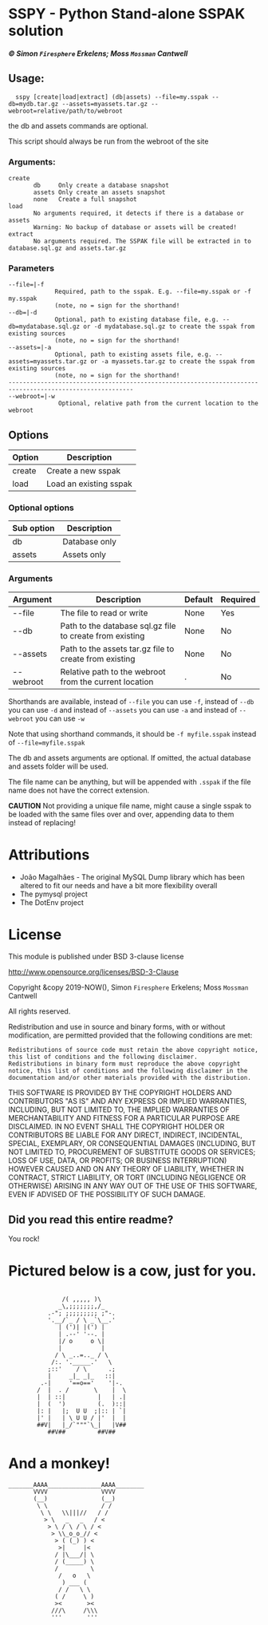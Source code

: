 # SSPY - Python Stand-alone SSPAK solution
##### &copy; Simon `Firesphere` Erkelens; Moss `Mossman` Cantwell

## Usage:

      sspy [create|load|extract] (db|assets) --file=my.sspak --db=mydb.tar.gz --assets=myassets.tar.gz --webroot=relative/path/to/webroot
          
the db and assets commands are optional.

This script should always be run from the webroot of the site

### Arguments:

    create
           db     Only create a database snapshot
           assets Only create an assets snapshot
           none   Create a full snapshot
    load
           No arguments required, it detects if there is a database or assets
           Warning: No backup of database or assets will be created!
    extract
           No arguments required. The SSPAK file will be extracted in to database.sql.gz and assets.tar.gz
### Parameters

    --file=|-f 
                 Required, path to the sspak. E.g. --file=my.sspak or -f my.sspak
                 (note, no = sign for the shorthand!
    --db=|-d 
                 Optional, path to existing database file, e.g. --db=mydatabase.sql.gz or -d mydatabase.sql.gz to create the sspak from existing sources
                 (note, no = sign for the shorthand!
    --assets=|-a 
                 Optional, path to existing assets file, e.g. --assets=myassets.tar.gz or -a myassets.tar.gz to create the sspak from existing sources
                 (note, no = sign for the shorthand!
    ---------------------------------------------------------------------------------------------------------
    --webroot=|-w 
                  Optional, relative path from the current location to the webroot

## Options

|Option|Description           |
|------|----------------------|
|create|Create a new sspak    |
|load  |Load an existing sspak|

### Optional options

|Sub option|Description  |
|----------|-------------|
|db        |Database only|
|assets    |Assets only  |

### Arguments

|Argument |Description                                             |Default|Required|
|---------|--------------------------------------------------------|-------|--------|
|--file   |The file to read or write                               |None   |Yes     |
|--db     |Path to the database sql.gz file to create from existing|None   |No      |
|--assets |Path to the assets tar.gz file to create from existing  |None   |No      |
|--webroot|Relative path to the webroot from the current location  |.      |No      |

Shorthands are available, instead of `--file` you can use `-f`, instead of `--db` you can use `-d` and instead of `--assets` you can use `-a` and instead of `--webroot` you can use `-w`

Note that using shorthand commands, it should be `-f myfile.sspak` instead of `--file=myfile.sspak`

The db and assets arguments are optional. If omitted, the actual database and assets folder will be used.

The file name can be anything, but will be appended with `.sspak` if the file name does not have the correct extension.

**CAUTION**
Not providing a unique file name, might cause a single sspak to be loaded with the same files over and over, appending data to them instead of replacing!

# Attributions

- João Magalhães - The original MySQL Dump library which has been altered to fit our needs and have a bit more flexibility overall
- The pymysql project
- The DotEnv project

# License

This module is published under BSD 3-clause license

http://www.opensource.org/licenses/BSD-3-Clause

Copyright &copy 2019-NOW(), Simon `Firesphere` Erkelens; Moss `Mossman` Cantwell

All rights reserved.

Redistribution and use in source and binary forms, with or without modification, are permitted provided that the following conditions are met:

    Redistributions of source code must retain the above copyright notice, this list of conditions and the following disclaimer.
    Redistributions in binary form must reproduce the above copyright notice, this list of conditions and the following disclaimer in the documentation and/or other materials provided with the distribution.

THIS SOFTWARE IS PROVIDED BY THE COPYRIGHT HOLDERS AND CONTRIBUTORS "AS IS" AND ANY EXPRESS OR IMPLIED WARRANTIES, INCLUDING, BUT NOT LIMITED TO, THE IMPLIED WARRANTIES OF MERCHANTABILITY AND FITNESS FOR A PARTICULAR PURPOSE ARE DISCLAIMED. IN NO EVENT SHALL THE COPYRIGHT HOLDER OR CONTRIBUTORS BE LIABLE FOR ANY DIRECT, INDIRECT, INCIDENTAL, SPECIAL, EXEMPLARY, OR CONSEQUENTIAL DAMAGES (INCLUDING, BUT NOT LIMITED TO, PROCUREMENT OF SUBSTITUTE GOODS OR SERVICES; LOSS OF USE, DATA, OR PROFITS; OR BUSINESS INTERRUPTION) HOWEVER CAUSED AND ON ANY THEORY OF LIABILITY, WHETHER IN CONTRACT, STRICT LIABILITY, OR TORT (INCLUDING NEGLIGENCE OR OTHERWISE) ARISING IN ANY WAY OUT OF THE USE OF THIS SOFTWARE, EVEN IF ADVISED OF THE POSSIBILITY OF SUCH DAMAGE.


## Did you read this entire readme? 

You rock!

# Pictured below is a cow, just for you.
```

               /( ,,,,, )\
              _\,;;;;;;;,/_
           .-"; ;;;;;;;;; ;"-.
           '.__/`_ / \ _`\__.'
              | (')| |(') |
              | .--' '--. |
              |/ o     o \|
              |           |
             / \ _..=.._ / \
            /:. '._____.'   \
           ;::'    / \      .;
           |     _|_ _|_   ::|
         .-|     '==o=='    '|-.
        /  |  . /       \    |  \
        |  | ::|         |   | .|
        |  (  ')         (.  )::|
        |: |   |;  U U  ;|:: | `|
        |' |   | \ U U / |'  |  |
        ##V|   |_/`"""`\_|   |V##
           ##V##         ##V##
```

# And a monkey!
```
_______AAAA_______________AAAA________
       VVVV               VVVV        
       (__)               (__)
        \ \               / /
         \ \   \\|||//   / /
          > \   _   _   / <
           > \ / \ / \ / <
            > \\_o_o_// <
             > ( (_) ) <
              >|     |<
             / |\___/| \
             / (_____) \
             /         \
              /   o   \
               ) ___ (   
              / /   \ \  
             ( /     \ )
             ><       ><
            ///\     /\\\
            '''       '''
```